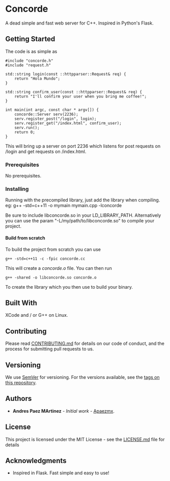 # Concorde

A dead simple and fast web server for C++. Inspired in Python's Flask.

## Getting Started

The code is as simple as
```
#include "concorde.h"
#include "request.h"

std::string login(const ::httpparser::Request& req) {
    return "Hola Mundo";
}

std::string confirm_user(const ::httpparser::Request& req) {
    return "I'll confirm your user when you bring me coffee!";
}

int main(int argc, const char * argv[]) {
    concorde::Server serv(2236);
    serv.register_post("/login", login);
    serv.register_get("/index.html", confirm_user);
    serv.run();
    return 0;
}
```

This will bring up a server on port 2236 which listens for post requests on /login and get requests on /index.html.

### Prerequisites

No prerequisites.

### Installing

Running with the precompiled library, just add the library when compiling.
eg: g++ -std=c++11 -o mymain mymain.cpp -lconcorde

Be sure to include libconcorde.so in your LD_LIBRARY_PATH. Alternatively you can use the param "-L/my/path/to/libconcorde.so"
to compile your project.

#### Build from scratch

To build the project from scratch you can use
```
g++ -std=c++11 -c -fpic concorde.cc
```

This will create a *concorde.o* file. You can then run

```
g++ -shared -o libconcorde.so concorde.o
```

To create the library which you then use to build your binary.

## Built With

XCode and / or G++ on Linux.

## Contributing

Please read [CONTRIBUTING.md](https://gist.github.com/PurpleBooth/b24679402957c63ec426) for details on our code of conduct, and the process for submitting pull requests to us.

## Versioning

We use [SemVer](http://semver.org/) for versioning. For the versions available, see the [tags on this repository](https://github.com/your/project/tags). 

## Authors

* **Andres Paez MArtinez** - *Initial work* - [Apaezmx](https://github.com/Apaezmx).

## License

This project is licensed under the MIT License - see the [LICENSE.md](LICENSE.md) file for details

## Acknowledgments

* Inspired in Flask. Fast simple and easy to use!
